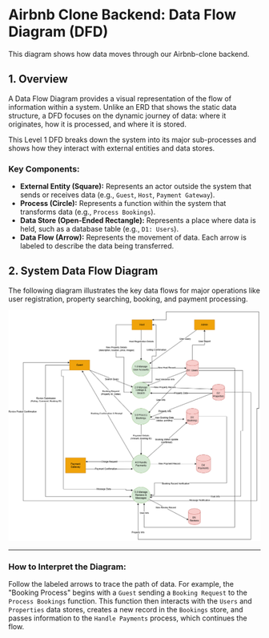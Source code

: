 # Airbnb Clone Backend: Data Flow Diagram (DFD)

This diagram shows how data moves through our Airbnb-clone backend.

## 1. Overview

A Data Flow Diagram provides a visual representation of the flow of information within a system. Unlike an ERD that shows the static data structure, a DFD focuses on the dynamic journey of data: where it originates, how it is processed, and where it is stored.

This Level 1 DFD breaks down the system into its major sub-processes and shows how they interact with external entities and data stores.

### Key Components:

* **External Entity (Square):** Represents an actor outside the system that sends or receives data (e.g., `Guest`, `Host`, `Payment Gateway`).
* **Process (Circle):** Represents a function within the system that transforms data (e.g., `Process Bookings`).
* **Data Store (Open-Ended Rectangle):** Represents a place where data is held, such as a database table (e.g., `D1: Users`).
* **Data Flow (Arrow):** Represents the movement of data. Each arrow is labeled to describe the data being transferred.

## 2. System Data Flow Diagram

The following diagram illustrates the key data flows for major operations like user registration, property searching, booking, and payment processing.


![Backend Data Flow Diagram](./data-flow-diagram.png)

---

### How to Interpret the Diagram:

Follow the labeled arrows to trace the path of data. For example, the "Booking Process" begins with a `Guest` sending a `Booking Request` to the `Process Bookings` function. This function then interacts with the `Users` and `Properties` data stores, creates a new record in the `Bookings` store, and passes information to the `Handle Payments` process, which continues the flow.